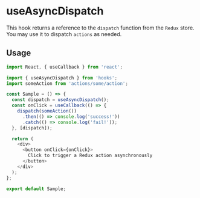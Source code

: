 # useAsyncDispatch

This hook returns a reference to the `dispatch` function from the `Redux` store. You may use it to dispatch `actions` as needed.

## Usage

```javascript
import React, { useCallback } from 'react';

import { useAsyncDispatch } from 'hooks';
import someAction from 'actions/some/action';

const Sample = () => {
  const dispatch = useAsyncDispatch();
  const onClick = useCallback(() => {
    dispatch(someAction())
      .then(() => console.log('success!'))
      .catch(() => console.log('fail!'));
  }, [dispatch]);

  return (
    <div>
      <button onClick={onClick}>
        Click to trigger a Redux action asynchronously
      </button>
    </div>
  );
};

export default Sample;
```
